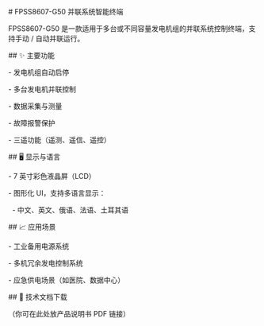 \# FPSS8607-G50 并联系统智能终端



FPSS8607-G50 是一款适用于多台或不同容量发电机组的并联系统控制终端，支持手动 / 自动并联运行。



\## ✨ 主要功能



\- 发电机组自动启停

\- 多台发电机并联控制

\- 数据采集与测量

\- 故障报警保护

\- 三遥功能（遥测、遥信、遥控）



\## 🖥️ 显示与语言



\- 7 英寸彩色液晶屏（LCD）

\- 图形化 UI，支持多语言显示：

&nbsp; - 中文、英文、俄语、法语、土耳其语



\## 📈 应用场景



\- 工业备用电源系统

\- 多机冗余发电控制系统

\- 应急供电场景（如医院、数据中心）



\## 📎 技术文档下载



（你可在此处放产品说明书 PDF 链接）



